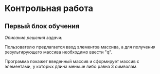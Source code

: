 # Контрольная работа 

## Первый блок обучения

*Описание решения задачи:*

Пользователю предлагается ввод элементов массива,
а для получения результирующего массива необходимо ввести "q".

Программа покажет введенный массив и сформирует массив с элементами, у которых длина меньше либо равна 3 символам.



